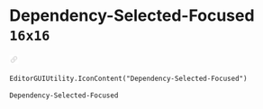 # Dependency-Selected-Focused `16x16`
<img src="/img/Dependency-Selected-Focused.png" width=16 height=16>

``` CSharp
EditorGUIUtility.IconContent("Dependency-Selected-Focused")
```
```
Dependency-Selected-Focused
```
